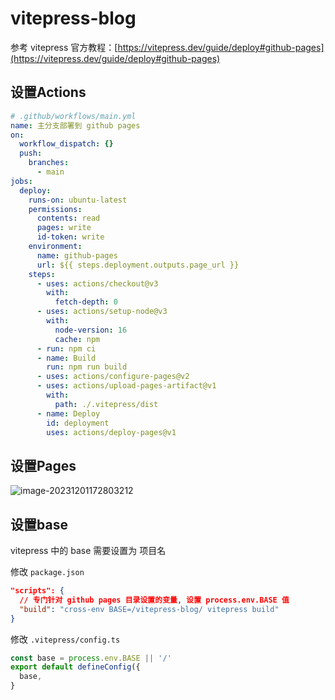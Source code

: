 # vitepress-blog

参考 vitepress 官方教程：[https://vitepress.dev/guide/deploy#github-pages](https://vitepress.dev/guide/deploy#github-pages)

## 设置Actions

```yml
# .github/workflows/main.yml
name: 主分支部署到 github pages
on:
  workflow_dispatch: {}
  push:
    branches:
      - main
jobs:
  deploy:
    runs-on: ubuntu-latest
    permissions:
      contents: read
      pages: write
      id-token: write
    environment:
      name: github-pages
      url: ${{ steps.deployment.outputs.page_url }}
    steps:
      - uses: actions/checkout@v3
        with:
          fetch-depth: 0
      - uses: actions/setup-node@v3
        with:
          node-version: 16
          cache: npm
      - run: npm ci
      - name: Build
        run: npm run build
      - uses: actions/configure-pages@v2
      - uses: actions/upload-pages-artifact@v1
        with:
          path: ./.vitepress/dist
      - name: Deploy
        id: deployment
        uses: actions/deploy-pages@v1
```

## 设置Pages

![image-20231201172803212](https://gitee.com/lilyn/pic/raw/master/lagoulearn-img/image-20231201172803212.png)

## 设置base

vitepress 中的 base 需要设置为 项目名

修改 `package.json`

```json
"scripts": {
  // 专门针对 github pages 目录设置的变量, 设置 process.env.BASE 值
  "build": "cross-env BASE=/vitepress-blog/ vitepress build"
}
```

修改 `.vitepress/config.ts`

```typescript
const base = process.env.BASE || '/'
export default defineConfig({
  base,
}
```
